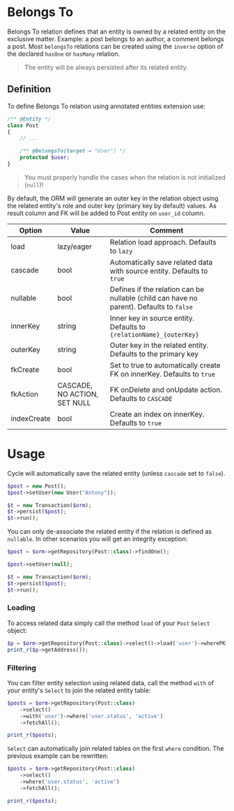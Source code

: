 # Belongs To
Belongs To relation defines that an entity is owned by a related entity on the exclusive matter. Example: a post belongs to an author, a comment belongs a post. Most `belongsTo` relations can be created using the `inverse` option of the declared `hasOne` or `hasMany` relation.

> The entity will be always persisted after its related entity.

## Definition
To define Belongs To relation using annotated entities extension use:

```php
/** @Entity */
class Post
{
    // ...

    /** @BelongsTo(target = "User") */
    protected $user;
}
```

> You must properly handle the cases when the relation is not initialized (`null`)!

By default, the ORM will generate an outer key in the relation object using the related entity's role and outer key (primary key by default) values. As result column and FK will be added to Post entity on `user_id` column.

Option      | Value  | Comment
---         | ---    | ----
load        | lazy/eager | Relation load approach. Defaults to `lazy`
cascade     | bool   | Automatically save related data with source entity. Defaults to `true`
nullable    | bool   | Defines if the relation can be nullable (child can have no parent). Defaults to `false`
innerKey    | string | Inner key in source entity. Defaults to `{relationName}_{outerKey}`
outerKey    | string | Outer key in the related entity. Defaults to the primary key
fkCreate    | bool   | Set to true to automatically create FK on innerKey. Defaults to `true`
fkAction    | CASCADE, NO ACTION, SET NULL | FK onDelete and onUpdate action. Defaults to `CASCADE`
indexCreate | bool   | Create an index on innerKey. Defaults to `true`

# Usage
Cycle will automatically save the related entity (unless `cascade` set to `false`).

```php
$post = new Post();
$post->setUser(new User("Antony"));

$t = new Transaction($orm);
$t->persist($post);
$t->run();
```

You can only de-associate the related entity if the relation is defined as `nullable`. In other scenarios you will get an integrity exception:

```php
$post = $orm->getRepository(Post::class)->findOne();

$post->setUser(null);

$t = new Transaction($orm);
$t->persist($post);
$t->run();
```

### Loading
To access related data simply call the method `load` of your `Post` `Select` object:

```php
$p = $orm->getRepository(Post::class)->select()->load('user')->wherePK(1)->fetchOne();
print_r($p->getAddress());
```

### Filtering
You can filter entity selection using related data, call the method `with` of your entity's `Select` to join the related entity table:

```php
$posts = $orm->getRepository(Post::class)
    ->select()
    ->with('user')->where('user.status', 'active')
    ->fetchAll();

print_r($posts);
```

`Select` can automatically join related tables on the first `where` condition. The previous example can be rewritten:

```php
$posts = $orm->getRepository(Post::class)
    ->select()
    ->where('user.status', 'active')
    ->fetchAll();

print_r($posts);
```
